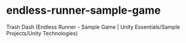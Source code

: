 # endless-runner-sample-game
Trash Dash (Endless Runner - Sample Game | Unity Essentials/Sample Projects/Unity Technologies)
